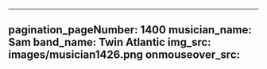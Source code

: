 ------
pagination_pageNumber: 1400
musician_name: Sam
band_name: Twin Atlantic
img_src: images/musician1426.png
onmouseover_src: 
------